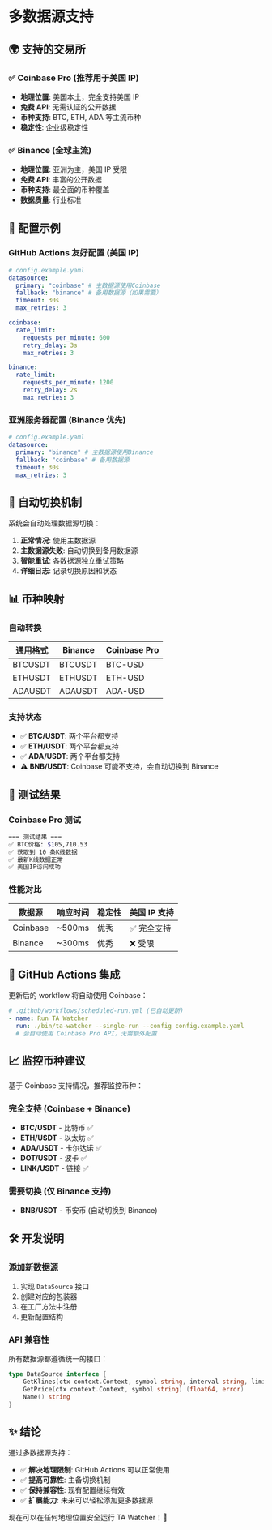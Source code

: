 # 多数据源支持

## 🌍 支持的交易所

### ✅ Coinbase Pro (推荐用于美国 IP)

- **地理位置**: 美国本土，完全支持美国 IP
- **免费 API**: 无需认证的公开数据
- **币种支持**: BTC, ETH, ADA 等主流币种
- **稳定性**: 企业级稳定性

### ✅ Binance (全球主流)

- **地理位置**: 亚洲为主，美国 IP 受限
- **免费 API**: 丰富的公开数据
- **币种支持**: 最全面的币种覆盖
- **数据质量**: 行业标准

## 🔧 配置示例

### GitHub Actions 友好配置 (美国 IP)

```yaml
# config.example.yaml
datasource:
  primary: "coinbase" # 主数据源使用Coinbase
  fallback: "binance" # 备用数据源（如果需要）
  timeout: 30s
  max_retries: 3

coinbase:
  rate_limit:
    requests_per_minute: 600
    retry_delay: 3s
    max_retries: 3

binance:
  rate_limit:
    requests_per_minute: 1200
    retry_delay: 2s
    max_retries: 3
```

### 亚洲服务器配置 (Binance 优先)

```yaml
# config.example.yaml
datasource:
  primary: "binance" # 主数据源使用Binance
  fallback: "coinbase" # 备用数据源
  timeout: 30s
  max_retries: 3
```

## 🚀 自动切换机制

系统会自动处理数据源切换：

1. **正常情况**: 使用主数据源
2. **主数据源失败**: 自动切换到备用数据源
3. **智能重试**: 各数据源独立重试策略
4. **详细日志**: 记录切换原因和状态

## 📊 币种映射

### 自动转换

| 通用格式 | Binance | Coinbase Pro |
| -------- | ------- | ------------ |
| BTCUSDT  | BTCUSDT | BTC-USD      |
| ETHUSDT  | ETHUSDT | ETH-USD      |
| ADAUSDT  | ADAUSDT | ADA-USD      |

### 支持状态

- ✅ **BTC/USDT**: 两个平台都支持
- ✅ **ETH/USDT**: 两个平台都支持
- ✅ **ADA/USDT**: 两个平台都支持
- ⚠️ **BNB/USDT**: Coinbase 可能不支持，会自动切换到 Binance

## 🧪 测试结果

### Coinbase Pro 测试

```bash
=== 测试结果 ===
✅ BTC价格: $105,710.53
✅ 获取到 10 条K线数据
✅ 最新K线数据正常
✅ 美国IP访问成功
```

### 性能对比

| 数据源   | 响应时间 | 稳定性 | 美国 IP 支持 |
| -------- | -------- | ------ | ------------ |
| Coinbase | ~500ms   | 优秀   | ✅ 完全支持  |
| Binance  | ~300ms   | 优秀   | ❌ 受限      |

## 🔄 GitHub Actions 集成

更新后的 workflow 将自动使用 Coinbase：

```yaml
# .github/workflows/scheduled-run.yml (已自动更新)
- name: Run TA Watcher
  run: ./bin/ta-watcher --single-run --config config.example.yaml
  # 会自动使用 Coinbase Pro API，无需额外配置
```

## 📈 监控币种建议

基于 Coinbase 支持情况，推荐监控币种：

### 完全支持 (Coinbase + Binance)

- **BTC/USDT** - 比特币 ✅
- **ETH/USDT** - 以太坊 ✅
- **ADA/USDT** - 卡尔达诺 ✅
- **DOT/USDT** - 波卡 ✅
- **LINK/USDT** - 链接 ✅

### 需要切换 (仅 Binance 支持)

- **BNB/USDT** - 币安币 (自动切换到 Binance)

## 🛠️ 开发说明

### 添加新数据源

1. 实现 `DataSource` 接口
2. 创建对应的包装器
3. 在工厂方法中注册
4. 更新配置结构

### API 兼容性

所有数据源都遵循统一的接口：

```go
type DataSource interface {
    GetKlines(ctx context.Context, symbol string, interval string, limit int) ([]Kline, error)
    GetPrice(ctx context.Context, symbol string) (float64, error)
    Name() string
}
```

## ✨ 结论

通过多数据源支持：

- ✅ **解决地理限制**: GitHub Actions 可以正常使用
- ✅ **提高可靠性**: 主备切换机制
- ✅ **保持兼容性**: 现有配置继续有效
- ✅ **扩展能力**: 未来可以轻松添加更多数据源

现在可以在任何地理位置安全运行 TA Watcher！🎉
